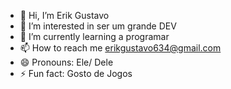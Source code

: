- 👋 Hi, I’m Erik Gustavo
- 👀 I’m interested in ser um grande DEV
- 🌱 I’m currently learning a programar 
- 📫 How to reach me erikgustavo634@gmail.com
- 😄 Pronouns: Ele/ Dele
- ⚡ Fun fact: Gosto de Jogos 

<!---
iegustavo/iegustavo is a ✨ special ✨ repository because its `README.md` (this file) appears on your GitHub profile.
You can click the Preview link to take a look at your changes.
--->
